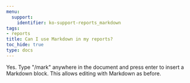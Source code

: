 ```yaml
---
menu:
  support:
    identifier: ko-support-reports_markdown
tags:
- reports
title: Can I use Markdown in my reports?
toc_hide: true
type: docs
---
```


Yes. Type "/mark" anywhere in the document and press enter to insert a Markdown block. This allows editing with Markdown as before.